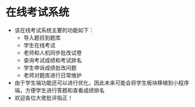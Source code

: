 在线考试系统
===
* 该在线考试系统主要的功能如下：
  * 导入题目到题库
  * 学生在线考试
  * 老师和人机同步批改试卷
  * 查询考试成绩和考试排名
  * 学生申诉成绩批改问题
  * 老师对题库进行日常维护
* 由于学生端功能还可以进行优化，因此未来可能会将学生板块移植到小程序端，方便学生进行答题和查看成绩排名
* 欢迎各位大佬批评指正！
